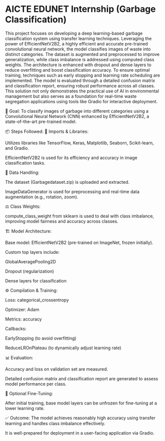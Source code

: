 # AICTE EDUNET Internship (Garbage Classification)

This project focuses on developing a deep learning-based garbage classification system using transfer learning techniques. Leveraging the power of EfficientNetV2B2, a highly efficient and accurate pre-trained convolutional neural network, the model classifies images of waste into distinct categories. The dataset is augmented and preprocessed to improve generalization, while class imbalance is addressed using computed class weights. The architecture is enhanced with dropout and dense layers to reduce overfitting and boost classification accuracy. To ensure optimal training, techniques such as early stopping and learning rate scheduling are implemented. The model is evaluated through a detailed confusion matrix and classification report, ensuring robust performance across all classes. This solution not only demonstrates the practical use of AI in environmental management but also serves as a foundation for real-time waste segregation applications using tools like Gradio for interactive deployment.

🧠 Goal:
To classify images of garbage into different categories using a Convolutional Neural Network (CNN) enhanced by EfficientNetV2B2, a state-of-the-art pre-trained model.

📦 Steps Followed:
🔁 Imports & Libraries:

Utilizes libraries like TensorFlow, Keras, Matplotlib, Seaborn, Scikit-learn, and Gradio.

EfficientNetV2B2 is used for its efficiency and accuracy in image classification tasks.

📂 Data Handling:

The dataset (Garbagedataset.zip) is uploaded and extracted.

ImageDataGenerator is used for preprocessing and real-time data augmentation (e.g., rotation, zoom).

⚖️ Class Weights:

compute_class_weight from sklearn is used to deal with class imbalance, improving model fairness and accuracy across classes.

🏗️ Model Architecture:

Base model: EfficientNetV2B2 (pre-trained on ImageNet, frozen initially).

Custom top layers include:

GlobalAveragePooling2D

Dropout (regularization)

Dense layers for classification

⚙️ Compilation & Training:

Loss: categorical_crossentropy

Optimizer: Adam

Metrics: accuracy

Callbacks:

EarlyStopping (to avoid overfitting)

ReduceLROnPlateau (to dynamically adjust learning rate)

📊 Evaluation:

Accuracy and loss on validation set are measured.

Detailed confusion matrix and classification report are generated to assess model performance per class.

🎯 Optional Fine-Tuning:

After initial training, base model layers can be unfrozen for fine-tuning at a lower learning rate.

✅ Outcome:
The model achieves reasonably high accuracy using transfer learning and handles class imbalance effectively.

It is well-prepared for deployment in a user-facing application via Gradio.


   
